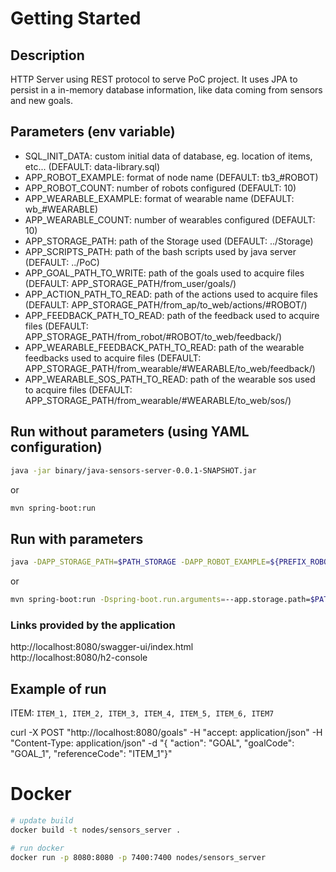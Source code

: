 # Getting Started

## Description
HTTP Server using REST protocol to serve PoC project. It uses JPA to persist in a in-memory database information, like data coming from sensors and new goals.

## Parameters (env variable)
- SQL_INIT_DATA: custom initial data of database, eg. location of items, etc... (DEFAULT: data-library.sql)
- APP_ROBOT_EXAMPLE: format of node name (DEFAULT: tb3_#ROBOT)
- APP_ROBOT_COUNT: number of robots configured (DEFAULT: 10)
- APP_WEARABLE_EXAMPLE: format of wearable name (DEFAULT: wb_#WEARABLE)
- APP_WEARABLE_COUNT: number of wearables configured (DEFAULT: 10)
- APP_STORAGE_PATH: path of the Storage used (DEFAULT: ../Storage)
- APP_SCRIPTS_PATH: path of the bash scripts used by java server (DEFAULT: ../PoC)
- APP_GOAL_PATH_TO_WRITE: path of the goals used to acquire files (DEFAULT: APP_STORAGE_PATH/from_user/goals/)
- APP_ACTION_PATH_TO_READ: path of the actions used to acquire files (DEFAULT: APP_STORAGE_PATH/from_ap/to_web/actions/#ROBOT/)
- APP_FEEDBACK_PATH_TO_READ: path of the feedback used to acquire files (DEFAULT: APP_STORAGE_PATH/from_robot/#ROBOT/to_web/feedback/)
- APP_WEARABLE_FEEDBACK_PATH_TO_READ: path of the wearable feedbacks used to acquire files (DEFAULT: APP_STORAGE_PATH/from_wearable/#WEARABLE/to_web/feedback/)
- APP_WEARABLE_SOS_PATH_TO_READ: path of the wearable sos used to acquire files (DEFAULT: APP_STORAGE_PATH/from_wearable/#WEARABLE/to_web/sos/)

## Run without parameters (using YAML configuration)
```bash
java -jar binary/java-sensors-server-0.0.1-SNAPSHOT.jar
```
or

```bash
mvn spring-boot:run
```

## Run with parameters
```bash
java -DAPP_STORAGE_PATH=$PATH_STORAGE -DAPP_ROBOT_EXAMPLE=${PREFIX_ROBOT}_#ROBOT -jar binary/java-sensors-server-0.0.1-SNAPSHOT.jar
```
or

```bash
mvn spring-boot:run -Dspring-boot.run.arguments=--app.storage.path=$PATH_STORAGE
```

### Links provided by the application
http://localhost:8080/swagger-ui/index.html   
http://localhost:8080/h2-console

## Example of run
ITEM: `ITEM_1, ITEM_2, ITEM_3, ITEM_4, ITEM_5, ITEM_6, ITEM7`

curl -X POST "http://localhost:8080/goals" -H "accept: application/json" -H "Content-Type: application/json" -d "{ \"action\": \"GOAL\", \"goalCode\": \"GOAL_1\", \"referenceCode\": \"ITEM_1\"}"

# Docker
```bash
# update build
docker build -t nodes/sensors_server .

# run docker
docker run -p 8080:8080 -p 7400:7400 nodes/sensors_server
```